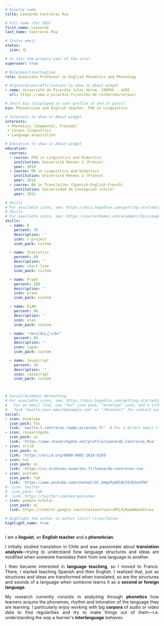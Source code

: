 ```yaml
---
# Display name
title: Leonardo Contreras Roa

# Full name (for SEO)
first_name: Leonardo
last_name: Contreras Roa

# Status emoji
status:
  icon: 😌

# Is this the primary user of the site?
superuser: true

# Role/position/tagline
role: Associate Professor in English Phonetics and Phonology

# Organizations/Affiliations to show in About widget
- name: Université de Picardie Jules Verne, CORPUS - 4295
  url: https://www.u-picardie.fr/unites-de-recherche/corpus/

# Short bio (displayed in user profile at end of posts)
bio: Phonetician and English teacher, PhD in Linguistics

# Interests to show in About widget
interests:
 - Phonetics (Segmental, Prosody)
 - Corpus linguistics
 - Language acquisition

# Education to show in About widget
education:
  courses:
  - course: PhD in Linguistics and Didactics
    institution: Université Rennes 2 (France)
    year: 2019
  - course: MA in Linguistics and Didactics
    institution: Université Rennes 2 (France)
    year: 2014
  - course: BA in Translation (Spanish-English-French)
    institution: Universidad de Concepción (Chile)
    year: 2011

# Skills
# For available icons, see: https://docs.hugoblox.com/getting-started/page-builder/#icons
# Skills
# For available icons, see: https://sourcethemes.com/academic/docs/page-builder/#icons
skills:
  - name: R
    percent: 70
    description: ''
    icon: r-project
    icon_pack: custom

  - name: Statistics
    percent: 60
    description: ''
    icon: chart-line
    icon_pack: custom

  - name: Praat
    percent: 100
    description: ''
    icon: praat
    icon_pack: custom

  - name: ELAN
    percent: 80
    description: ''
    icon: elan
    icon_pack: custom

  - name: "<b>にほんご</b>"
    percent: 60
    description: ''
    icon: japan
    icon_pack: custom

  - name: Javascript
    percent: 20
    description: ''
    icon: javascript
    icon_pack: custom



# Social/Academic Networking
# For available icons, see: https://docs.hugoblox.com/getting-started/page-builder/#icons
#   For an email link, use "fas" icon pack, "envelope" icon, and a link in the
#   form "mailto:your-email@example.com" or "/#contact" for contact widget.
social:
- icon: envelope
  icon_pack: fas
  link: 'mailto:l.contreras.roa@u-picardie.fr'  # For a direct email link, use "mailto:test@example.org".
- icon: researchgate
  icon_pack: ai
  link: 'https://www.researchgate.net/profile/Leonardo_Contreras_Roa'
- icon: orcid
  icon_pack: ai
  link: 'https://orcid.org/0000-0002-2816-6358'
- icon: hal
  icon_pack: ai
  link: 'https://cv.archives-ouvertes.fr/leonardo-contreras-roa'
- icon: youtube
  icon_pack: fab
  link: 'https://www.youtube.com/channel/UC_kmqnPyOQlNJ35tD3ouF9Q'
#- icon: twitter
#  icon_pack: fab
#  link: https://twitter.com/GeorgeCushen
- icon: google-scholar
  icon_pack: ai
  link: https://scholar.google.com/citations?user=MlL0j8oAAAAJ&hl=es

# Highlight the author in author lists? (true/false)
highlight_name: true
---
```

<div align="justify">
<p>I am a <b>linguist</b>, an <b>English teacher</b> and a <b>phonetician</b>.
<p>I initially studied translation in Chile and was passionate about <b>translation analysis</b>&mdash;trying to understand how language structures and ideas are modified when someone translates them from one language to another.
<p>I then became interested in <b>language teaching</b>, so I moved to France. There, I started teaching Spanish and then English. I realized that, just as structures and ideas are transformed when translated, so are the structures and sounds of a language when someone learns it as a <b>second or foreign language</b>.
<p>My research currently consists in analyzing through <b>phonetics</b> how learners acquire the phonemes, rhythm and intonation of the language they are learning. I particularly enjoy working with big <b>corpora</b> of audio or video data to find regularities and try to make things out of them&mdash;i.e. understanding the way a learner's <b>interlanguage</b> behaves.
</div>
